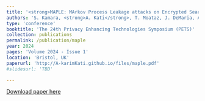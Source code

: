```yaml
---
title: '<strong>MAPLE: MArkov Process Leakage attacks on Encrypted Search</strong>'
authors: 'S. Kamara, <strong>A. Kati</strong>, T. Moataz, J. DeMaria, A. Park and A. Treiber'
type: 'conference'
booktitle: 'The 24th Privacy Enhancing Technologies Symposium (PETS)'
collection: publications
permalink: /publication/maple
year: 2024
pages: 'Volume 2024 - Issue 1'
location: 'Bristol, UK'
paperurl: 'http://A-karimKati.github.io/files/maple.pdf'
#slidesurl: 'TBD'

---
```


[Download paper here](http://A-karimKati.github.io/files/maple.pdf)
